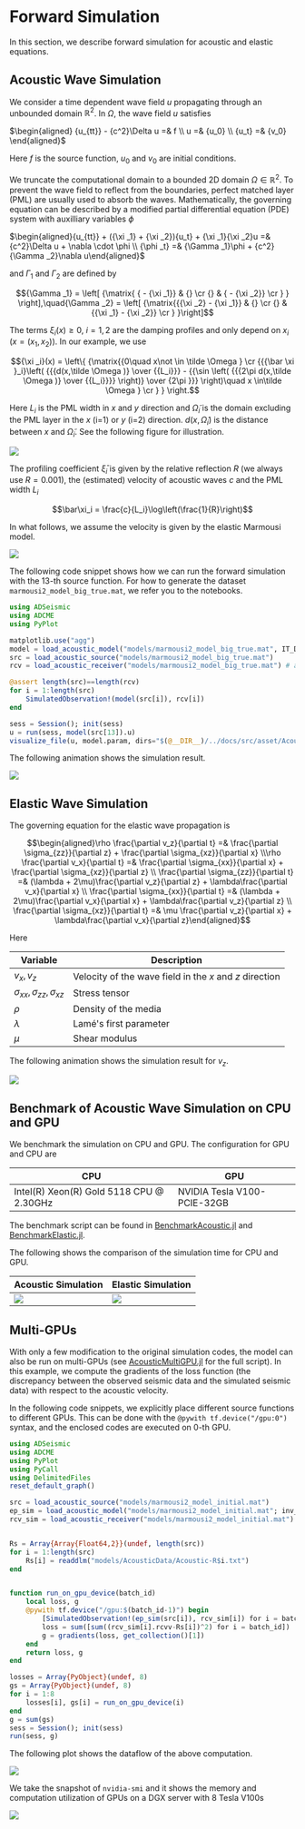 # Forward Simulation



In this section, we describe forward simulation for acoustic and elastic equations. 



## Acoustic Wave Simulation



We consider a time dependent wave field $u$ propagating through an unbounded domain $\mathbb{R}^2$. In $\Omega$, the wave field $u$ satisfies 

$\begin{aligned} {u_{tt}} - {c^2}\Delta u =& f \\ u =& {u_0} \\ {u_t} =& {v_0} \end{aligned}$

Here $f$ is the source function, $u_0$ and $v_0$ are initial conditions. 

We truncate the computational domain to a bounded 2D domain $\Omega\in \mathbb{R}^2$. To prevent the wave field to reflect from the boundaries, perfect matched layer (PML) are usually used to absorb the waves. Mathematically, the governing equation can be described by a modified partial differential equation (PDE) system with auxilliary variables $\phi$

$\begin{aligned}{u_{tt}} + ({\xi _1} + {\xi _2}){u_t} + {\xi _1}{\xi _2}u =& {c^2}\Delta u + \nabla  \cdot \phi   \\ {\phi _t} =& {\Gamma _1}\phi  + {c^2}{\Gamma _2}\nabla u\end{aligned}$

and $\Gamma_1$ and $\Gamma_2$ are defined by


$${\Gamma _1} = \left[ {\matrix{ { - {\xi _1}} & {}  \cr    {} & { - {\xi _2}}  \cr  } } \right],\quad{\Gamma _2} = \left[ {\matrix{{{\xi _2} - {\xi _1}} & {}  \cr    {} & {{\xi _1} - {\xi _2}}  \cr  } }\right]$$

The terms $\xi_i(x)\geq 0$, $i=1,2$ are the damping profiles and only depend on $x_i$ ($x=(x_1,x_2)$). In our example, we use


$${\xi _i}(x) = \left\{ {\matrix{{0\quad x\not  \in \tilde \Omega }  \cr    {{{\bar \xi }_i}\left( {{{d(x,\tilde \Omega )} \over {{L_i}}} - {{\sin \left( {{{2\pi d(x,\tilde \Omega )} \over {{L_i}}}} \right)} \over {2\pi }}} \right)\quad x \in\tilde \Omega }  \cr  } } \right.$$

 Here $L_i$ is the PML width in $x$ and $y$ direction and $\tilde \Omega_i$ is the domain excluding the PML layer in the $x$ (i=1) or $y$ (i=2) direction. $d(x, \tilde\Omega_i)$ is the distance between $x$ and $\tilde\Omega_i$. See the following figure for illustration. 

![](./asset/domain.png)



The profiling coefficient $\bar\xi_i$ is given by the relative reflection $R$ (we always use $R=0.001$), the (estimated) velocity of acoustic waves $c$ and the PML width $L_i$

```math
\bar\xi_i = \frac{c}{L_i}\log\left(\frac{1}{R}\right)
```

In what follows, we assume the velocity is given by the elastic Marmousi model. 

![](./asset/marmoursi2-vp.png)

The following code snippet shows how we can run the forward simulation with the 13-th source function. For how to generate the dataset `marmousi2_model_big_true.mat`, we refer you to the notebooks. 



```julia
using ADSeismic
using ADCME
using PyPlot

matplotlib.use("agg")
model = load_acoustic_model("models/marmousi2_model_big_true.mat", IT_DISPLAY=50)
src = load_acoustic_source("models/marmousi2_model_big_true.mat")
rcv = load_acoustic_receiver("models/marmousi2_model_big_true.mat") # assume there is only one receiver

@assert length(src)==length(rcv)
for i = 1:length(src)
	SimulatedObservation!(model(src[i]), rcv[i])
end

sess = Session(); init(sess)
u = run(sess, model(src[13]).u)
visualize_file(u, model.param, dirs="$(@__DIR__)/../docs/src/asset/Acoustic")
```



The following animation shows the simulation result. 

![](./asset/Acoustic.gif)



## Elastic Wave Simulation

The governing equation for the elastic wave propagation is

$$\begin{aligned}\rho \frac{\partial v_z}{\partial t} =& \frac{\partial \sigma_{zz}}{\partial z} + \frac{\partial \sigma_{xz}}{\partial x}  \\\rho \frac{\partial v_x}{\partial t} =& \frac{\partial \sigma_{xx}}{\partial x} + \frac{\partial \sigma_{xz}}{\partial z}  \\  \frac{\partial \sigma_{zz}}{\partial t} =& (\lambda + 2\mu)\frac{\partial v_z}{\partial z} + \lambda\frac{\partial v_x}{\partial x}  \\  \frac{\partial \sigma_{xx}}{\partial t} =& (\lambda + 2\mu)\frac{\partial v_x}{\partial x} + \lambda\frac{\partial v_z}{\partial z}  \\  \frac{\partial \sigma_{xz}}{\partial t} =& \mu \frac{\partial v_z}{\partial x} + \lambda\frac{\partial v_x}{\partial z}\end{aligned}$$

Here 

| Variable                                | Description                                             |
| --------------------------------------- | ------------------------------------------------------- |
| $v_x, v_z$                              | Velocity of the wave field in the $x$ and $z$ direction |
| $\sigma_{xx}, \sigma_{zz}, \sigma_{xz}$ | Stress tensor                                           |
| $\rho$                                  | Density of the media                                    |
| $\lambda$                               | Lamé's first parameter                                  |
| $\mu$                                   | Shear modulus                                           |

The following animation shows the simulation result for $v_z$. 

![](./asset/Elastic.gif)



## Benchmark of Acoustic Wave Simulation on CPU and GPU



We benchmark the simulation on CPU and GPU. The configuration for GPU and CPU are 

| CPU                                      | GPU                         |
| ---------------------------------------- | --------------------------- |
| Intel(R) Xeon(R) Gold 5118 CPU @ 2.30GHz | NVIDIA Tesla V100-PCIE-32GB |

The benchmark script can be found in [BenchmarkAcoustic.jl](https://github.com/wayneweiqiang/ADSeismic.jl/blob/master/test/BenchmarkAcoustic.jl) and [BenchmarkElastic.jl](https://github.com/wayneweiqiang/ADSeismic.jl/blob/master/test/BenchmarkElastic.jl).  

 The following shows the comparison of the simulation time for CPU and GPU. 

| Acoustic Simulation                 | Elastic Simulation                 |
| ----------------------------------- | ---------------------------------- |
| ![](./asset/acoustic_benchmark.png) | ![](./asset/elastic_benchmark.png) |




## Multi-GPUs

With only a few modification to the original simulation codes, the model can also be run on multi-GPUs (see [AcousticMultiGPU.jl](https://github.com/wayneweiqiang/ADSeismic.jl/blob/master/test/AcousticMultiGPU.jl) for the full script). In this example, we compute the gradients of the loss function (the discrepancy between the observed seismic data and the simulated seismic data) with respect to the acoustic velocity. 

In the following code snippets, we explicitly place different source functions to different GPUs. This can be done with the  `@pywith tf.device("/gpu:0")` syntax, and the enclosed codes are executed on 0-th GPU.  

```Julia
using ADSeismic
using ADCME
using PyPlot
using PyCall
using DelimitedFiles
reset_default_graph()

src = load_acoustic_source("models/marmousi2_model_initial.mat")
ep_sim = load_acoustic_model("models/marmousi2_model_initial.mat"; inv_vp=true, IT_DISPLAY=0)
rcv_sim = load_acoustic_receiver("models/marmousi2_model_initial.mat")


Rs = Array{Array{Float64,2}}(undef, length(src))
for i = 1:length(src)
    Rs[i] = readdlm("models/AcousticData/Acoustic-R$i.txt")
end


function run_on_gpu_device(batch_id)
    local loss, g
    @pywith tf.device("/gpu:$(batch_id-1)") begin
        [SimulatedObservation!(ep_sim(src[i]), rcv_sim[i]) for i = batch_id]
        loss = sum([sum((rcv_sim[i].rcvv-Rs[i])^2) for i = batch_id]) 
        g = gradients(loss, get_collection()[1])
    end
    return loss, g
end

losses = Array{PyObject}(undef, 8)
gs = Array{PyObject}(undef, 8)
for i = 1:8
    losses[i], gs[i] = run_on_gpu_device(i)
end
g = sum(gs)
sess = Session(); init(sess)
run(sess, g)
```

The following plot shows the dataflow of the above computation. 

![](./asset/gradient.png)

We take the snapshot of `nvidia-smi` and it shows the memory and computation utilization of GPUs on a DGX server with 8 Tesla V100s 

![](./asset/multigpu.gif)
